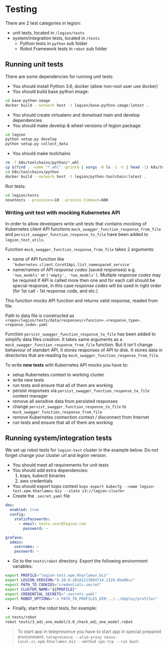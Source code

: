 # Testing

There are 2 test categories in legion:
* unit tests, located in `/legion/tests`
* system/integration tests, located in `/tests`
    * Python tests in `python` sub folder
    * Robot Framework tests in `robot` sub folder

## Running unit tests
There are some dependencies for running unit tests:
* You should install Python 3.6, docker (allow non-root user use docker)
* You should build base python image:
```bash
cd base-python-image
docker build --network host -t legion/base-python-image:latest .
```
* You should create virtualenv and donwload main and develop dependencies
* You should make develop & wheel versions of legion package:
```bash
cd legion
python setup.py develop
python setup.py collect_data
```
* You should make toolchains
```bash
rm -f k8s/toolchains/python/*.whl
cp $(find . -name "*.whl" -print0 | xargs -0 ls -1 -t | head -1) k8s/toolchains/python/
cd k8s/toolchains/python
docker build --network host -t legion/python-toolchain:latest .
```

Run tests:
```bash
cd legion/tests
nosetests --processes=10 --process-timeout=600
```

### Writing unit test with mocking Kubernetes API
In order to allow developers write unit tests that contains mocking of Kubernetes client API functions
`mock_swagger_function_response_from_file` and `persist_swagger_function_response_to_file` have been added to
`legion_test_utils`.

Function `mock_swagger_function_response_from_file` takes 2 arguments:
* name of API function like `'kubernetes.client.CoreV1Api.list_namespaced_service'`
* name/names of API *response codes* (saved responses) e.g. `'two_models'` or `['empty', 'two_models']`. Multiple *response codes* may be required if API is called more then one and for each call should be special response, in this case *response codes* will be used in right order (for 1st call - 1st response code, and etc.)

This function mocks API function and returns valid response, readed from file.

Path to data file is constructed as `<repo>/legion/tests/data/responses/<funcion>.<response_type>.<reponse_code>.yaml`

Function `persist_swagger_function_response_to_file` has been added to simplify data files creation. It takes same arguments as a `mock_swagger_function_response_from_file` function. But it isn't change behaviour of standart API, it stores responses of API to disk. It stores data in directories that are reading by `mock_swagger_function_response_from_file`.

To write **new tests** with Kubernetes API mocks you have to:
* setup Kubernetes context to working cluster
* write new tests
* run tests and ensure that all of them are working
* persist responses via `persist_swagger_function_response_to_file` context manager
* remove all sensitive data from persisted responses
* change `persist_swagger_function_response_to_file` to `mock_swagger_function_response_from_file`
* remove Kubernetes connection context / disconnect from Internet
* run tests and ensure that all of them are working


## Running system/integration tests
We set up robot tests for `legion-test` cluster in the example below.
Do not forget change your cluster url and legion version.

* You should meet all requirements for unit tests
* You should add extra dependencies:
    1. kops, kubectl binaries
    2. aws credentials
* You should export kops context `kops export kubecfg --name legion-test.epm.kharlamov.biz --state s3://legion-cluster`
* Create the `.secret.yaml` file
```yaml
dex:
  enabled: true
  config:
    staticPasswords:
      - email: tests-user@legion.com
        password: ~

grafana:
  admin:
    username: ~
    password: ~
```
* Go to the `tests\robot` directory. Export the following environment variables:
```bash
export PROFILE="legion-test.epm.kharlamov.biz"
export LEGION_VERSION="0.10.0-20181213084714.1329.6ba06cc"
export PATH_TO_COOKIES="credentials.secret"
export CLUSTER_NAME="${PROFILE}"
export CREDENTIAL_SECRETS=".secrets.yaml"
export ROBOT_OPTIONS="-v PATH_TO_PROFILES_DIR:../../deploy/profiles"
```

* Finally, start the robot tests, for example:
```bash
cd tests/robot
robot tests/3_edi_one_model/3.0_check_edi_one_model.robot
```

> To start app in telepresence you have to start app in special prepared environment. 
> `telepresence --also-proxy nexus-local.cc.epm.kharlamov.biz --method vpn-tcp --run bash`

